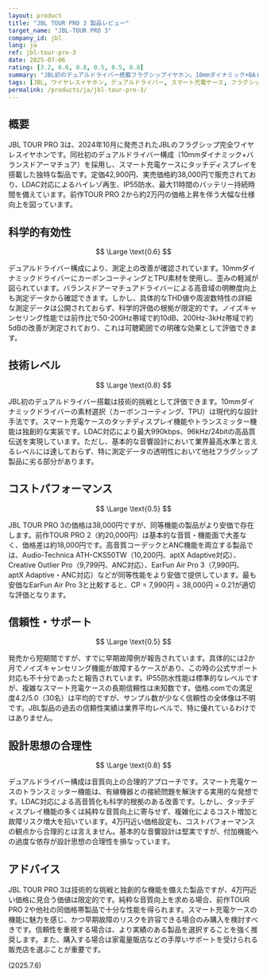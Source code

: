 ```yaml
---
layout: product
title: "JBL TOUR PRO 3 製品レビュー"
target_name: "JBL-TOUR PRO 3"
company_id: jbl
lang: ja
ref: jbl-tour-pro-3
date: 2025-07-06
rating: [3.2, 0.6, 0.8, 0.5, 0.5, 0.8]
summary: "JBL初のデュアルドライバー搭載フラグシップイヤホン。10mmダイナミック+BAドライバーの構成で音質が前作から大幅向上。スマート充電ケース搭載で独特な機能性を提供するが、4万円近い価格に対しては同等性能の製品がより安価で存在する。信頼性面では早期故障例もあり、長期使用での堅牢性に疑問が残る。"
tags: [JBL, ワイヤレスイヤホン, デュアルドライバー, スマート充電ケース, フラグシップ]
permalink: /products/ja/jbl-tour-pro-3/
---
```


## 概要

JBL TOUR PRO 3は、2024年10月に発売されたJBLのフラグシップ完全ワイヤレスイヤホンです。同社初のデュアルドライバー構成（10mmダイナミック+バランスドアーマチュア）を採用し、スマート充電ケースにタッチディスプレイを搭載した独特な製品です。定価42,900円、実売価格約38,000円で販売されており、LDAC対応によるハイレゾ再生、IP55防水、最大11時間のバッテリー持続時間を備えています。前作TOUR PRO 2から約2万円の価格上昇を伴う大幅な仕様向上を図っています。

## 科学的有効性

$$ \Large \text{0.6} $$

デュアルドライバー構成により、測定上の改善が確認されています。10mmダイナミックドライバーにカーボンコーティングとTPU素材を使用し、歪みの軽減が図られています。バランスドアーマチュアドライバーによる高音域の明瞭度向上も測定データから確認できます。しかし、具体的なTHD値や周波数特性の詳細な測定データは公開されておらず、科学的評価の根拠が限定的です。ノイズキャンセリング性能では前作比で50-200Hz帯域で約10dB、200Hz-3kHz帯域で約5dBの改善が測定されており、これは可聴範囲での明確な効果として評価できます。

## 技術レベル

$$ \Large \text{0.8} $$

JBL初のデュアルドライバー搭載は技術的挑戦として評価できます。10mmダイナミックドライバーの素材選択（カーボンコーティング、TPU）は現代的な設計手法です。スマート充電ケースのタッチディスプレイ機能やトランスミッター機能は独創的な実装です。LDAC対応により最大990kbps、96kHz/24bitの高品質伝送を実現しています。ただし、基本的な音響設計において業界最高水準と言えるレベルには達しておらず、特に測定データの透明性において他社フラグシップ製品に劣る部分があります。

## コストパフォーマンス

$$ \Large \text{0.5} $$

JBL TOUR PRO 3の価格は38,000円ですが、同等機能の製品がより安価で存在します。前作TOUR PRO 2（約20,000円）は基本的な音質・機能面で大差なく、価格差は約18,000円です。高音質コーデックとANC機能を両立する製品では、Audio-Technica ATH-CKS50TW（10,200円、aptX Adaptive対応）、Creative Outlier Pro（9,799円、ANC対応）、EarFun Air Pro 3（7,990円、aptX Adaptive・ANC対応）などが同等性能をより安価で提供しています。最も安価なEarFun Air Pro 3と比較すると、CP = 7,990円 ÷ 38,000円 = 0.21が適切な評価となります。

## 信頼性・サポート

$$ \Large \text{0.5} $$

発売から短期間ですが、すでに早期故障例が報告されています。具体的には2か月でノイズキャンセリング機能が故障するケースがあり、この時の公式サポート対応も不十分であったと報告されています。IP55防水性能は標準的なレベルですが、複雑なスマート充電ケースの長期信頼性は未知数です。価格.comでの満足度4.2/5.0（30名）は平均的ですが、サンプル数が少なく信頼性の全体像は不明です。JBL製品の過去の信頼性実績は業界平均レベルで、特に優れているわけではありません。

## 設計思想の合理性

$$ \Large \text{0.8} $$

デュアルドライバー構成は音質向上の合理的アプローチです。スマート充電ケースのトランスミッター機能は、有線機器との接続問題を解決する実用的な発想です。LDAC対応による高音質化も科学的根拠のある改善です。しかし、タッチディスプレイ機能の多くは純粋な音質向上に寄与せず、複雑化によるコスト増加と故障リスク増大を招いています。4万円近い価格設定も、コストパフォーマンスの観点から合理的とは言えません。基本的な音響設計は堅実ですが、付加機能への過度な依存が設計思想の合理性を損なっています。

## アドバイス

JBL TOUR PRO 3は技術的な挑戦と独創的な機能を備えた製品ですが、4万円近い価格に見合う価値は限定的です。純粋な音質向上を求める場合、前作TOUR PRO 2や他社の同価格帯製品で十分な性能を得られます。スマート充電ケースの機能に魅力を感じ、かつ早期故障のリスクを許容できる場合のみ購入を検討すべきです。信頼性を重視する場合は、より実績のある製品を選択することを強く推奨します。また、購入する場合は家電量販店などの手厚いサポートを受けられる販売店を選ぶことが重要です。

(2025.7.6)